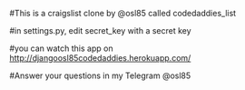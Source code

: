 #This is a craigslist clone by @osl85 called codedaddies_list

#in settings.py, edit secret_key with a secret key

#you can watch this app on http://djangoosl85codedaddies.herokuapp.com/

#Answer your questions in my Telegram @osl85
